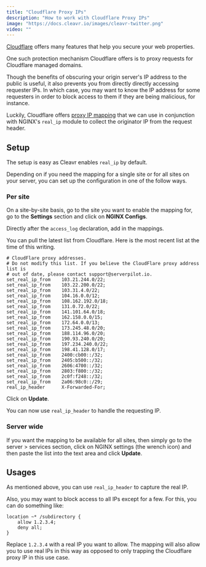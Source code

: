 ```yaml
---
title: "Cloudflare Proxy IPs"
description: "How to work with Cloudflare Proxy IPs"
image: "https://docs.cleavr.io/images/cleavr-twitter.png"
video: ""
---
```


[Cloudflare](https://www.cloudflare.com/) offers many features that help you secure your web properties.

One such protection mechanism Cloudflare offers is to proxy requests for Cloudflare managed domains.

Though the benefits of obscuring your origin server's IP address to the public is useful, it also prevents you from directly
directly accessing requester IPs. In which case, you may want to know the IP address for some requesters in order
to block access to them if they are being malicious, for instance.

Luckily, Cloudflare offers [proxy IP mapping](https://support.cloudflare.com/hc/en-us/articles/200170786-Restoring-original-visitor-IPs-logging-visitor-IP-addresses#12345681) that we can use in conjunction with NGINX's `real_ip` module to collect the originator IP from the request header.

## Setup

The setup is easy as Cleavr enables `real_ip` by default.

Depending on if you need the mapping for a single site or for all sites on your server, you can set up the
configuration in one of the follow ways.

### Per site

On a site-by-site basis, go to the site you want to enable the mapping for, go to the **Settings** section and
click on **NGINX Configs**.

Directly after the `access_log` declaration, add in the mappings.

You can pull the latest list from Cloudflare. Here is the most recent list at the time of this writing.

```
# CloudFlare proxy addresses.
# Do not modify this list. If you believe the CloudFlare proxy address list is
# out of date, please contact support@serverpilot.io.
set_real_ip_from    103.21.244.0/22;
set_real_ip_from    103.22.200.0/22;
set_real_ip_from    103.31.4.0/22;
set_real_ip_from    104.16.0.0/12;
set_real_ip_from    108.162.192.0/18;
set_real_ip_from    131.0.72.0/22;
set_real_ip_from    141.101.64.0/18;
set_real_ip_from    162.158.0.0/15;
set_real_ip_from    172.64.0.0/13;
set_real_ip_from    173.245.48.0/20;
set_real_ip_from    188.114.96.0/20;
set_real_ip_from    190.93.240.0/20;
set_real_ip_from    197.234.240.0/22;
set_real_ip_from    198.41.128.0/17;
set_real_ip_from    2400:cb00::/32;
set_real_ip_from    2405:b500::/32;
set_real_ip_from    2606:4700::/32;
set_real_ip_from    2803:f800::/32;
set_real_ip_from    2c0f:f248::/32;
set_real_ip_from    2a06:98c0::/29;
real_ip_header      X-Forwarded-For;
```

Click on **Update**.

You can now use `real_ip_header` to handle the requesting IP.

### Server wide

If you want the mapping to be available for all sites, then simply go to the server > services section, click
on NGINX settings (the wrench icon) and then paste the list into the text area and click **Update**.

## Usages

As mentioned above, you can use `real_ip_header` to capture the real IP.

Also, you may want to block access to all IPs except for a few. For this, you can do something like:

```
location ~* /subdirectory {
    allow 1.2.3.4;
    deny all;
}
```

Replace `1.2.3.4` with a real IP you want to allow. The mapping will also allow you to use real IPs in this way
as opposed to only trapping the Cloudflare proxy IP in this use case.
